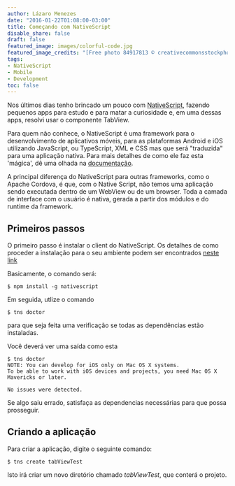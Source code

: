 ```yaml
---
author: Lázaro Menezes
date: "2016-01-22T01:08:00-03:00"
title: Começando com NativeScript
disable_share: false
draft: false
featured_image: images/colorful-code.jpg
featured_image_credits: "[Free photo 84917813 © creativecommonsstockphotos - Dreamstime.com](https://www.dreamstime.com/colorful-computer-programing-code-monitor-public-domain-image-free-84917813) - © Creative Commons Zero (CC0)"
tags:
- NativeScript
- Mobile
- Development
toc: false
---
```


Nos últimos dias tenho brincado um pouco com [NativeScript](nativescript.org), fazendo pequenos apps para estudo e para matar a curiosidade e, em uma dessas apps, resolvi usar o componente TabView.

Para quem não conhece, o NativeScript é uma framework para o desenvolvimento de aplicativos móveis, para as plataformas Android e iOS utilizando JavaScript, ou TypeScript, XML e CSS mas que será "traduzida" para uma aplicação nativa. Para mais detalhes de como ele faz esta 'mágica', dê uma olhada na [documentação](http://docs.nativescript.org/).

A principal diferença do NativeScript para outras frameworks, como o Apache Cordova, é que, com o Native Script, não temos uma aplicação sendo executada dentro de um WebView ou de um browser. Toda a camada de interface com o usuário é nativa, gerada a partir dos módulos e do runtime da framework.

## Primeiros passos

O primeiro passo é instalar o client do NativeScript. Os detalhes de como proceder a instalação para o seu ambiente podem ser encontrados [neste link](http://docs.nativescript.org/start/quick-setup#the-nativescript-cli)

Basicamente, o comando será:

```shell
$ npm install -g nativescript
```

Em seguida, utlize o comando

```shell
$ tns doctor
```

para que seja feita uma verificação se todas as dependências estão instaladas.

Você deverá ver uma saída como esta

```shell
$ tns doctor
NOTE: You can develop for iOS only on Mac OS X systems.
To be able to work with iOS devices and projects, you need Mac OS X Mavericks or later.

No issues were detected.
```

Se algo saiu errado, satisfaça as dependencias necessárias para que possa prosseguir.

## Criando a aplicação

Para criar a aplicação, digite o seguinte comando:

```shell
$ tns create tabViewTest
```

Isto irá criar um novo diretório chamado _tabViewTest_, que conterá o projeto.

